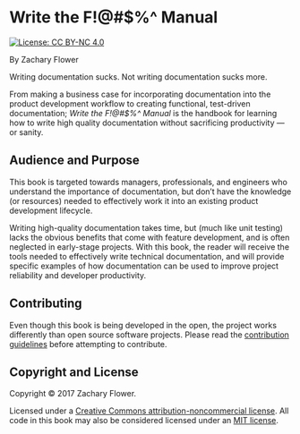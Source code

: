 # Write the F!@#$%^ Manual

[![License: CC BY-NC 4.0](https://img.shields.io/badge/License-CC%20BY--NC%204.0-lightgrey.svg)](https://creativecommons.org/licenses/by-nc/4.0/)

By Zachary Flower

Writing documentation sucks. Not writing documentation sucks more.

From making a business case for incorporating documentation into the product development workflow to creating functional, test-driven documentation; *Write the F!@#$%^ Manual* is the handbook for learning how to write high quality documentation without sacrificing productivity &mdash; or sanity.

## Audience and Purpose

This book is targeted towards managers, professionals, and engineers who understand the importance of documentation, but don’t have the knowledge (or resources) needed to effectively work it into an existing product development lifecycle.

Writing high-quality documentation takes time, but (much like unit testing) lacks the obvious benefits that come with feature development, and is often neglected in early-stage projects. With this book, the reader will receive the tools needed to effectively write technical documentation, and will provide specific examples of how documentation can be used to improve project reliability and developer productivity.

## Contributing

Even though this book is being developed in the open, the project works differently than open source software projects. Please read the [contribution guidelines](CONTRIBUTING.md) before attempting to contribute.

## Copyright and License

Copyright &copy; 2017 Zachary Flower.

Licensed under a [Creative Commons attribution-noncommercial license](https://creativecommons.org/licenses/by-nc/4.0/). All code in this book may also be considered licensed under an [MIT license](http://opensource.org/licenses/MIT).
